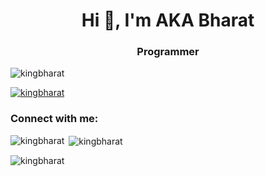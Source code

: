 <h1 align="center">Hi 👋, I'm AKA Bharat</h1>
<h3 align="center">Programmer</h3>

<p align="left"> <img src="https://komarev.com/ghpvc/?username=kingbharat&label=Profile%20views&color=0e75b6&style=flat" alt="kingbharat" /> </p>

<p align="left"> <a href="https://github.com/ryo-ma/github-profile-trophy"><img src="https://github-profile-trophy.vercel.app/?username=kingbharat" alt="kingbharat" /></a> </p>

<h3 align="left">Connect with me:</h3>
<p align="left">
</p>

<p><img align="left" src="https://github-readme-stats.vercel.app/api/top-langs?username=kingbharat&show_icons=true&locale=en&layout=compact" alt="kingbharat" /></p>

<p>&nbsp;<img align="center" src="https://github-readme-stats.vercel.app/api?username=kingbharat&show_icons=true&locale=en" alt="kingbharat" /></p>

<p><img align="center" src="https://github-readme-streak-stats.herokuapp.com/?user=kingbharat&" alt="kingbharat" /></p>
